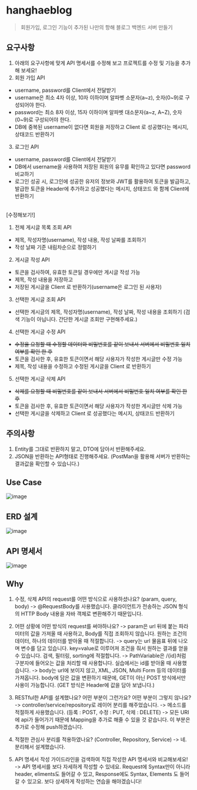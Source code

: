 # hanghaeblog 
> 회원가입, 로그인 기능이 추가된 나만의 항해 블로그 백엔드 서버 만들기

## 요구사항
1. 아래의 요구사항에 맞게 API 명세서를 수정해 보고 프로젝트를 수정 및 기능을 추가해 보세요!
2. 회원 가입 API
  - username, password를 Client에서 전달받기
  - username은  최소 4자 이상, 10자 이하이며 알파벳 소문자(a~z), 숫자(0~9)로 구성되어야 한다.
  - password는  최소 8자 이상, 15자 이하이며 알파벳 대소문자(a~z, A~Z), 숫자(0~9)로 구성되어야 한다.
  - DB에 중복된 username이 없다면 회원을 저장하고 Client 로 성공했다는 메시지, 상태코드 반환하기
3. 로그인 API
  - username, password를 Client에서 전달받기
  - DB에서 username을 사용하여 저장된 회원의 유무를 확인하고 있다면 password 비교하기
  - 로그인 성공 시, 로그인에 성공한 유저의 정보와 JWT를 활용하여 토큰을 발급하고, 
    발급한 토큰을 Header에 추가하고 성공했다는 메시지, 상태코드 와 함께 Client에 반환하기
    
   \
[수정해보기!]
1. 전체 게시글 목록 조회 API
  - 제목, 작성자명(username), 작성 내용, 작성 날짜를 조회하기
  - 작성 날짜 기준 내림차순으로 정렬하기
2. 게시글 작성 API
  - 토큰을 검사하여, 유효한 토큰일 경우에만 게시글 작성 가능
  - 제목, 작성 내용을 저장하고
  - 저장된 게시글을 Client 로 반환하기(username은 로그인 된 사용자)
3. 선택한 게시글 조회 API
  - 선택한 게시글의 제목, 작성자명(username), 작성 날짜, 작성 내용을 조회하기 
    (검색 기능이 아닙니다. 간단한 게시글 조회만 구현해주세요.)
4. 선택한 게시글 수정 API
  - ~~수정을 요청할 때 수정할 데이터와 비밀번호를 같이 보내서 서버에서 비밀번호 일치 여부를 확인 한 후~~
  - 토큰을 검사한 후, 유효한 토큰이면서 해당 사용자가 작성한 게시글만 수정 가능
  - 제목, 작성 내용을 수정하고 수정된 게시글을 Client 로 반환하기
5. 선택한 게시글 삭제 API  
  - ~~삭제를 요청할 때 비밀번호를 같이 보내서 서버에서 비밀번호 일치 여부를 확인 한 후~~
  - 토큰을 검사한 후, 유효한 토큰이면서 해당 사용자가 작성한 게시글만 삭제 가능
  - 선택한 게시글을 삭제하고 Client 로 성공했다는 메시지, 상태코드 반환하기

## 주의사항
1. Entity를 그대로 반환하지 말고, DTO에 담아서 반환해주세요.
2. JSON을 반환하는 API형태로 진행해주세요. (PostMan을 활용해 서버가 반환하는 결과값을 확인할 수 있습니다.)

## Use Case
![image](https://user-images.githubusercontent.com/97998858/232207991-565b6cf5-0a87-4186-a83b-46f0230ffc8e.png)

## ERD 설계
![image](https://user-images.githubusercontent.com/97998858/232770457-ab24503f-6502-486e-921d-f66060841448.png)

## API 명세서
![image](https://user-images.githubusercontent.com/97998858/232769652-3322f032-d0bb-4515-8354-300468398f12.png)

## Why
1. 수정, 삭제 API의 request를 어떤 방식으로 사용하셨나요? (param, query, body)
  -> @RequestBody를 사용했습니다. 클라이언트가 전송하는 JSON 형식의 HTTP Body 내용을 자바 객체로 변환해주기 때문입니다.
  
2. 어떤 상황에 어떤 방식의 request를 써야하나요?
  -> param은 url 뒤에 붙는 파라미터의 값을 가져올 때 사용하고, Body를 직접 조회하지 않습니다. 
     원하는 조건의 데이터, 하나의 데이터를 받아올 때 적절합니다.
  -> query는 url 물음표 뒤에 나오며 변수를 담고 있습니다. key=value로 이루어져 조건을 줘서 원하는 결과를 얻을 수 있습니다. 
     검색, 필터링, sorting에 적절합니다.
  -> PathVariable은 /{id}처럼 구분자에 들어오는 값을 처리할 때 사용합니다. 실습에서는 id를 받아올 때 사용했습니다.
  -> body는 url에 보이지 않고, XML, JSON, Multi Form 등의 데이터를 가져옵니다.
     body에 담은 값을 변환하기 때문에, GET이 아닌 POST 방식에서만 사용이 가능합니다.
     (GET 방식은 Header에 값을 담아 보냅니다.)
3. RESTful한 API를 설계했나요? 어떤 부분이 그런가요? 어떤 부분이 그렇지 않나요?
  -> controller/service/repository로 레이어 분리를 해주었습니다.
  -> 메소드를 적절하게 사용했습니다. (등록 : POST, 수정 : PUT, 삭제 : DELETE)
  -> 모든 URI에 api가 들어가기 때문에 Mapping을 추가로 해줄 수 있을 것 같습니다. 이 부분은 추가로 수정해 push하겠습니다.
  
4. 적절한 관심사 분리를 적용하였나요? (Controller, Repository, Service)
  -> 네. 분리해서 설계했습니다.
  
5. API 명세서 작성 가이드라인을 검색하여 직접 작성한 API 명세서와 비교해보세요!
  -> API 명세서를 보다 자세하게 작성할 수 있네요. Request에 Syntax만이 아니라 header, eliments도 들어갈 수 있고,
     Response에도 Syntax, Elements 도 들어갈 수 있고요. 보다 상세하게 작성하는 연습을 해야겠습니다!
     
